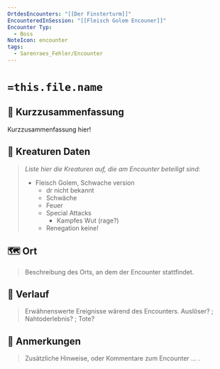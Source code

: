 ```yaml
---
OrtdesEncounters: "[[Der Finsterturm]]"
EncounteredInSession: "[[Fleisch Golem Encouner]]"
Encounter Typ:
  - Boss
NoteIcon: encounter
tags:
  - Sarenraes_Fehler/Encounter
---
```

# `=this.file.name`
## 📝 Kurzzusammenfassung
Kurzzusammenfassung hier! 

## 🐾 Kreaturen Daten
> *Liste hier die Kreaturen auf, die am Encounter beteiligt sind:* 
>- Fleisch Golem, Schwache version 
> 	- dr  nicht bekannt
> 	- Schwäche
> 	- Feuer
> 	- Special Attacks
> 		- Kampfes Wut (rage?)
> 	- Renegation keine! 

## 🗺️ Ort
> Beschreibung des Orts, an dem der Encounter stattfindet.
> 

## 📖 Verlauf
> Erwähnenswerte Ereignisse wärend des Encounters.
> Auslöser? ; Nahtoderlebnis? ; Tote?

## 📌 Anmerkungen
> Zusätzliche Hinweise, oder Kommentare zum Encounter
> ... .



